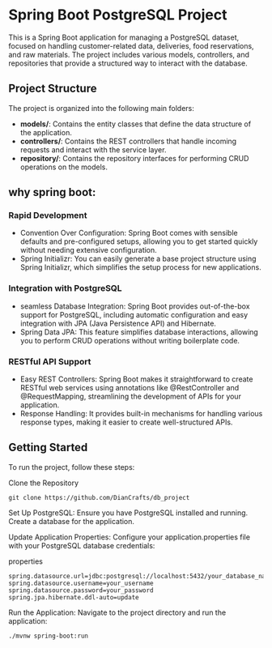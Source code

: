 # Spring Boot PostgreSQL Project

This is a Spring Boot application for managing a PostgreSQL dataset, focused on handling customer-related data, deliveries, food reservations, and raw materials. The project includes various models, controllers, and repositories that provide a structured way to interact with the database.

## Project Structure

The project is organized into the following main folders:

- **models/**: Contains the entity classes that define the data structure of the application.
- **controllers/**: Contains the REST controllers that handle incoming requests and interact with the service layer.
- **repository/**: Contains the repository interfaces for performing CRUD operations on the models.


## why spring boot:
### Rapid Development
- Convention Over Configuration: Spring Boot comes with sensible defaults and pre-configured setups, allowing you to get started quickly without needing extensive configuration.
- Spring Initializr: You can easily generate a base project structure using Spring Initializr, which simplifies the setup process for new applications.
### Integration with PostgreSQL
- seamless Database Integration: Spring Boot provides out-of-the-box support for PostgreSQL, including automatic configuration and easy integration with JPA (Java Persistence API) and Hibernate.
- Spring Data JPA: This feature simplifies database interactions, allowing you to perform CRUD operations without writing boilerplate code.
### RESTful API Support
- Easy REST Controllers: Spring Boot makes it straightforward to create RESTful web services using annotations like @RestController and @RequestMapping, streamlining the development of APIs for your application.
- Response Handling: It provides built-in mechanisms for handling various response types, making it easier to create well-structured APIs.
## Getting Started
To run the project, follow these steps:

Clone the Repository
```
git clone https://github.com/DianCrafts/db_project
```
Set Up PostgreSQL: Ensure you have PostgreSQL installed and running. Create a database for the application.

Update Application Properties: Configure your application.properties file with your PostgreSQL database credentials:

properties
```
spring.datasource.url=jdbc:postgresql://localhost:5432/your_database_name
spring.datasource.username=your_username
spring.datasource.password=your_password
spring.jpa.hibernate.ddl-auto=update
```
Run the Application: Navigate to the project directory and run the application:
```
./mvnw spring-boot:run
```
